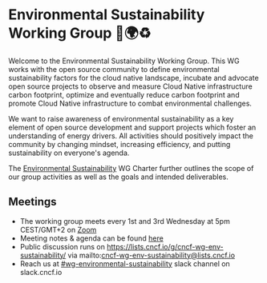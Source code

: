 # Environmental Sustainability Working Group 🌳🌍♻️

Welcome to the Environmental Sustainability Working Group. This WG works with the open source community to define environmental sustainability factors for the cloud native landscape, incubate and advocate open source projects to observe and measure Cloud Native infrastructure carbon footprint, optimize and eventually reduce carbon footprint and promote Cloud Native infrastructure to combat environmental challenges. 

We want to raise awareness of environmental sustainability as a key element of open source development and support projects which foster an understanding of energy drivers. All activities should positively impact the community by changing mindset, increasing efficiency, and putting sustainability on everyone's agenda.

The [Environmental Sustainability](https://github.com/cncf/env-sustainability-wg/charter.md) WG Charter further outlines the scope of our group activities as well as the goals and intended deliverables.

## Meetings

* The working group meets every 1st and 3rd Wednesday at 5pm CEST/GMT+2 on [Zoom](https://zoom.us/my/cncfwgenvsustainability)
* Meeting notes & agenda can be found [here](https://docs.google.com/document/d/1TkmMyXJABC66NfYmivnh7z8Y_vpq9f9foaOuDVQS_Lo/edit#)
* Public discussion runs on https://lists.cncf.io/g/cncf-wg-env-sustainability/ via mailto:cncf-wg-env-sustainability@lists.cncf.io
* Reach us at [#wg-environmental-sustainability](https://cloud-native.slack.com/archives/C03F270PDU6) slack channel on slack.cncf.io

